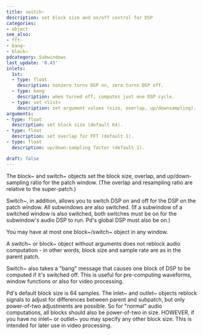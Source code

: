 ```yaml
---
title: switch~
description: set block size and on/off control for DSP
categories:
- object
see_also:
- fft~
- bang~
- block~
pdcategory: Subwindows
last_update: '0.43'
inlets:
  1st:
  - type: float
    description: nonzero turns DSP on, zero turns DSP off.
  - type: bang
    description: when turned off, computes just one DSP cycle.
  - type: set <list>
    description: set argument values (size, overlap, up/downsampling).
arguments:
- type: float
  description: set block size (default 64).
- type: float
  description: set overlap for FFT (default 1).
- type: float
  description: up/down-sampling factor (default 1).

draft: false
---
```

The block~ and switch~ objects set the block size, overlap, and up/down-sampling ratio for the patch window. (The overlap and resampling ratio are relative to the super-patch.)

Switch~, in addition, allows you to switch DSP on and off for the DSP on the patch window. All subwindows are also switched. (If a subwindow of a switched window is also switched, both switches must be on for the subwindow's audio DSP to run. Pd's global DSP must also be on.)

You may have at most one block~/switch~ object in any window.

A switch~ or block~ object without arguments does not reblock audio computation - in other words, block size and sample rate are as in the parent patch.

Switch~ also takes a "bang" message that causes one block of DSP to be computed if it's switched off. This is useful for pre-computing waveforms, window functions or also for video processing.

Pd's default block size is 64 samples. The inlet~ and outlet~ objects reblock signals to adjust for differences between parent and subpatch, but only power-of-two adjustments are possible. So for "normal" audio computations, all blocks should also be power-of-two in size. HOWEVER, if you have no inlet~ or outlet~ you may specify any other block size. This is intended for later use in video processing.